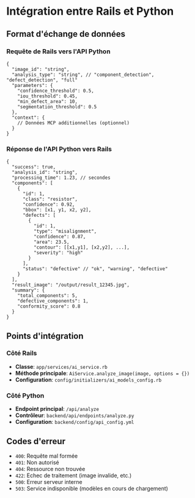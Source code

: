 # Intégration entre Rails et Python

## Format d'échange de données

### Requête de Rails vers l'API Python
```
{
  "image_id": "string",
  "analysis_type": "string", // "component_detection", "defect_detection", "full"
  "parameters": {
    "confidence_threshold": 0.5,
    "iou_threshold": 0.45,
    "min_defect_area": 10,
    "segmentation_threshold": 0.5
  },
  "context": {
    // Données MCP additionnelles (optionnel)
  }
}
```

### Réponse de l'API Python vers Rails
```
{
  "success": true,
  "analysis_id": "string",
  "processing_time": 1.23, // secondes
  "components": [
    {
      "id": 1,
      "class": "resistor",
      "confidence": 0.92,
      "bbox": [x1, y1, x2, y2],
      "defects": [
        {
          "id": 1,
          "type": "misalignment",
          "confidence": 0.87,
          "area": 23.5,
          "contour": [[x1,y1], [x2,y2], ...],
          "severity": "high"
        }
      ],
      "status": "defective" // "ok", "warning", "defective"
    }
  ],
  "result_image": "/output/result_12345.jpg",
  "summary": {
    "total_components": 5,
    "defective_components": 1,
    "conformity_score": 0.8
  }
}
```

## Points d'intégration

### Côté Rails
- **Classe**: `app/services/ai_service.rb`
- **Méthode principale**: `AiService.analyze_image(image, options = {})`
- **Configuration**: `config/initializers/ai_models_config.rb`

### Côté Python
- **Endpoint principal**: `/api/analyze`
- **Contrôleur**: `backend/api/endpoints/analyze.py`
- **Configuration**: `backend/config/api_config.yml`

## Codes d'erreur
- `400`: Requête mal formée
- `401`: Non autorisé
- `404`: Ressource non trouvée
- `422`: Echec de traitement (image invalide, etc.)
- `500`: Erreur serveur interne
- `503`: Service indisponible (modèles en cours de chargement)

